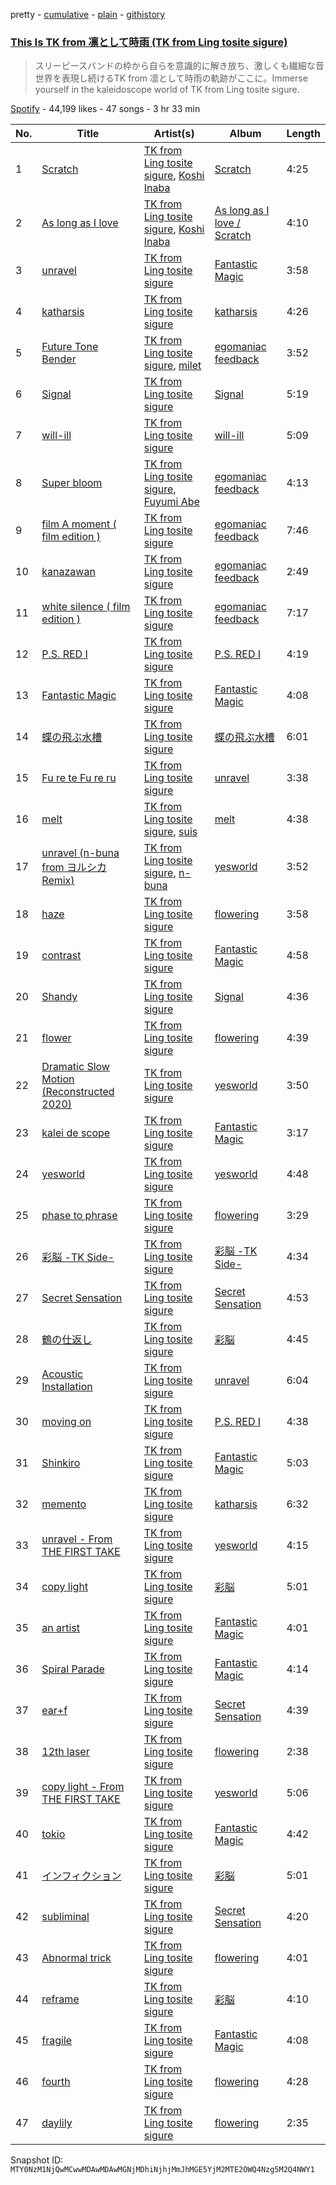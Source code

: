 pretty - [cumulative](/playlists/cumulative/37i9dQZF1DWWwPz6HmZIAM.md) - [plain](/playlists/plain/37i9dQZF1DWWwPz6HmZIAM) - [githistory](https://github.githistory.xyz/mackorone/spotify-playlist-archive/blob/main/playlists/plain/37i9dQZF1DWWwPz6HmZIAM)

### [This Is TK from 凛として時雨 \(TK from Ling tosite sigure\)](https://open.spotify.com/playlist/37i9dQZF1DWWwPz6HmZIAM)

> スリーピースバンドの枠から自らを意識的に解き放ち、激しくも繊細な音世界を表現し続けるTK from 凛として時雨の軌跡がここに。Immerse yourself in the kaleidoscope world of TK from Ling tosite sigure.

[Spotify](https://open.spotify.com/user/spotify) - 44,199 likes - 47 songs - 3 hr 33 min

| No. | Title | Artist(s) | Album | Length |
|---|---|---|---|---|
| 1 | [Scratch](https://open.spotify.com/track/1ydPcEQXyiTD5FrK4oD7w8) | [TK from Ling tosite sigure](https://open.spotify.com/artist/3B9O5mYYw89fFXkwKh7jCS), [Koshi Inaba](https://open.spotify.com/artist/0EvnQ89Ry2DPyn2xYAH9Ls) | [Scratch](https://open.spotify.com/album/0OXWfiuTWqxgavDwqPfSLC) | 4:25 |
| 2 | [As long as I love](https://open.spotify.com/track/4Ffc5nmb7MkNyLLpSAH2er) | [TK from Ling tosite sigure](https://open.spotify.com/artist/3B9O5mYYw89fFXkwKh7jCS), [Koshi Inaba](https://open.spotify.com/artist/0EvnQ89Ry2DPyn2xYAH9Ls) | [As long as I love / Scratch](https://open.spotify.com/album/0MSYKvvoxhGFpMykGLUCVF) | 4:10 |
| 3 | [unravel](https://open.spotify.com/track/1rN9QoVxw5U7TJkyaUR8C1) | [TK from Ling tosite sigure](https://open.spotify.com/artist/3B9O5mYYw89fFXkwKh7jCS) | [Fantastic Magic](https://open.spotify.com/album/1jLua47U6YKYY4GyktVbBb) | 3:58 |
| 4 | [katharsis](https://open.spotify.com/track/7MtpXnAhLKdkXjoFaK95TB) | [TK from Ling tosite sigure](https://open.spotify.com/artist/3B9O5mYYw89fFXkwKh7jCS) | [katharsis](https://open.spotify.com/album/3Tpt5tvJSeZt48A3YGCCWG) | 4:26 |
| 5 | [Future Tone Bender](https://open.spotify.com/track/5Ed03SNdYyL69YsW0pOfEz) | [TK from Ling tosite sigure](https://open.spotify.com/artist/3B9O5mYYw89fFXkwKh7jCS), [milet](https://open.spotify.com/artist/45ft4DyTCEJfQwTBHXpdhM) | [egomaniac feedback](https://open.spotify.com/album/3XBNvPlVMRZkS10ssu1iRF) | 3:52 |
| 6 | [Signal](https://open.spotify.com/track/4SupI9OXg3hwrymR85hkhL) | [TK from Ling tosite sigure](https://open.spotify.com/artist/3B9O5mYYw89fFXkwKh7jCS) | [Signal](https://open.spotify.com/album/5AcQnkQtPYbRCgVUNIccoJ) | 5:19 |
| 7 | [will\-ill](https://open.spotify.com/track/7fJ1M28qRsUjSk8r0kKNv3) | [TK from Ling tosite sigure](https://open.spotify.com/artist/3B9O5mYYw89fFXkwKh7jCS) | [will\-ill](https://open.spotify.com/album/3KsCE9aD7Po22BP79o3kt0) | 5:09 |
| 8 | [Super bloom](https://open.spotify.com/track/0JGizUAvWx2BRXDNRj6Zcs) | [TK from Ling tosite sigure](https://open.spotify.com/artist/3B9O5mYYw89fFXkwKh7jCS), [Fuyumi Abe](https://open.spotify.com/artist/3LMkQzoTUDoZaLhM58O2Ej) | [egomaniac feedback](https://open.spotify.com/album/3XBNvPlVMRZkS10ssu1iRF) | 4:13 |
| 9 | [film A moment \( film edition \)](https://open.spotify.com/track/14uxMa3hXTDAVFxLZ1LyD8) | [TK from Ling tosite sigure](https://open.spotify.com/artist/3B9O5mYYw89fFXkwKh7jCS) | [egomaniac feedback](https://open.spotify.com/album/3XBNvPlVMRZkS10ssu1iRF) | 7:46 |
| 10 | [kanazawan](https://open.spotify.com/track/480ru9B0fcB3a8QH9ZiOsm) | [TK from Ling tosite sigure](https://open.spotify.com/artist/3B9O5mYYw89fFXkwKh7jCS) | [egomaniac feedback](https://open.spotify.com/album/3XBNvPlVMRZkS10ssu1iRF) | 2:49 |
| 11 | [white silence \( film edition \)](https://open.spotify.com/track/2ooN6UKok6Szz2LrZDnY2Z) | [TK from Ling tosite sigure](https://open.spotify.com/artist/3B9O5mYYw89fFXkwKh7jCS) | [egomaniac feedback](https://open.spotify.com/album/3XBNvPlVMRZkS10ssu1iRF) | 7:17 |
| 12 | [P.S\. RED I](https://open.spotify.com/track/17m0aNKFbtqTghZyzeJf12) | [TK from Ling tosite sigure](https://open.spotify.com/artist/3B9O5mYYw89fFXkwKh7jCS) | [P.S\. RED I](https://open.spotify.com/album/5fTN07KH4ZC8kaWpyXHG0d) | 4:19 |
| 13 | [Fantastic Magic](https://open.spotify.com/track/2jSifGHhg15GjVeiTNpmn8) | [TK from Ling tosite sigure](https://open.spotify.com/artist/3B9O5mYYw89fFXkwKh7jCS) | [Fantastic Magic](https://open.spotify.com/album/1jLua47U6YKYY4GyktVbBb) | 4:08 |
| 14 | [蝶の飛ぶ水槽](https://open.spotify.com/track/1mxoJgQtVN0suiuAsoJTME) | [TK from Ling tosite sigure](https://open.spotify.com/artist/3B9O5mYYw89fFXkwKh7jCS) | [蝶の飛ぶ水槽](https://open.spotify.com/album/7p7HDblbvLywuHheiQhjQm) | 6:01 |
| 15 | [Fu re te Fu re ru](https://open.spotify.com/track/4Y5igH7PGdTypxMfkRDwV9) | [TK from Ling tosite sigure](https://open.spotify.com/artist/3B9O5mYYw89fFXkwKh7jCS) | [unravel](https://open.spotify.com/album/6LhbD9furraNWBZVekFarx) | 3:38 |
| 16 | [melt](https://open.spotify.com/track/2Lt6j2oHZXazSAOQBbRj4A) | [TK from Ling tosite sigure](https://open.spotify.com/artist/3B9O5mYYw89fFXkwKh7jCS), [suis](https://open.spotify.com/artist/4UOdwKkaWHJ5k6UqnfC2w0) | [melt](https://open.spotify.com/album/3diNH0cBMoJgdYF6YLt8Xj) | 4:38 |
| 17 | [unravel \(n\-buna from ヨルシカ Remix\)](https://open.spotify.com/track/7kfbRDMwF2zSapqbQA0WM3) | [TK from Ling tosite sigure](https://open.spotify.com/artist/3B9O5mYYw89fFXkwKh7jCS), [n\-buna](https://open.spotify.com/artist/01aGTLJAOJhZOWwMrZcoQk) | [yesworld](https://open.spotify.com/album/4A2NrqV5j1K4oeNjRswRFo) | 3:52 |
| 18 | [haze](https://open.spotify.com/track/3ZkdNiwhl4tLXgU3swJR9J) | [TK from Ling tosite sigure](https://open.spotify.com/artist/3B9O5mYYw89fFXkwKh7jCS) | [flowering](https://open.spotify.com/album/7wULYqTLG1Za5axSuhBefT) | 3:58 |
| 19 | [contrast](https://open.spotify.com/track/4jgXLCKyW7sk0R15UYQxRW) | [TK from Ling tosite sigure](https://open.spotify.com/artist/3B9O5mYYw89fFXkwKh7jCS) | [Fantastic Magic](https://open.spotify.com/album/1jLua47U6YKYY4GyktVbBb) | 4:58 |
| 20 | [Shandy](https://open.spotify.com/track/2C1RNn9Klik2D8nsx9Xpdu) | [TK from Ling tosite sigure](https://open.spotify.com/artist/3B9O5mYYw89fFXkwKh7jCS) | [Signal](https://open.spotify.com/album/5AcQnkQtPYbRCgVUNIccoJ) | 4:36 |
| 21 | [flower](https://open.spotify.com/track/0bPP8TKUIto1T9CAIoHONw) | [TK from Ling tosite sigure](https://open.spotify.com/artist/3B9O5mYYw89fFXkwKh7jCS) | [flowering](https://open.spotify.com/album/7wULYqTLG1Za5axSuhBefT) | 4:39 |
| 22 | [Dramatic Slow Motion \(Reconstructed 2020\)](https://open.spotify.com/track/33iUr924wqpRC0gYdyf2FZ) | [TK from Ling tosite sigure](https://open.spotify.com/artist/3B9O5mYYw89fFXkwKh7jCS) | [yesworld](https://open.spotify.com/album/4A2NrqV5j1K4oeNjRswRFo) | 3:50 |
| 23 | [kalei de scope](https://open.spotify.com/track/0bL3RKnCoxN55AZ5ZaCx0q) | [TK from Ling tosite sigure](https://open.spotify.com/artist/3B9O5mYYw89fFXkwKh7jCS) | [Fantastic Magic](https://open.spotify.com/album/1jLua47U6YKYY4GyktVbBb) | 3:17 |
| 24 | [yesworld](https://open.spotify.com/track/0zWrWkKf6nhS2v1xHO2AMs) | [TK from Ling tosite sigure](https://open.spotify.com/artist/3B9O5mYYw89fFXkwKh7jCS) | [yesworld](https://open.spotify.com/album/4A2NrqV5j1K4oeNjRswRFo) | 4:48 |
| 25 | [phase to phrase](https://open.spotify.com/track/5Dr0PwNrzVWb8EtoU2X975) | [TK from Ling tosite sigure](https://open.spotify.com/artist/3B9O5mYYw89fFXkwKh7jCS) | [flowering](https://open.spotify.com/album/7wULYqTLG1Za5axSuhBefT) | 3:29 |
| 26 | [彩脳 \-TK Side\-](https://open.spotify.com/track/0hA1j9vfpoZIFHC2WJjZBE) | [TK from Ling tosite sigure](https://open.spotify.com/artist/3B9O5mYYw89fFXkwKh7jCS) | [彩脳 \-TK Side\-](https://open.spotify.com/album/2EgI4KHUsWBMPc9igP23Cn) | 4:34 |
| 27 | [Secret Sensation](https://open.spotify.com/track/7j8TJ0vum7OEE2gvLU81TJ) | [TK from Ling tosite sigure](https://open.spotify.com/artist/3B9O5mYYw89fFXkwKh7jCS) | [Secret Sensation](https://open.spotify.com/album/2wfOpJknCbVVyCvA7KBDZI) | 4:53 |
| 28 | [鶴の仕返し](https://open.spotify.com/track/6QED5Cajwr25Ae2s3Rzsht) | [TK from Ling tosite sigure](https://open.spotify.com/artist/3B9O5mYYw89fFXkwKh7jCS) | [彩脳](https://open.spotify.com/album/0h6STiVild97zVGC7h2TZ4) | 4:45 |
| 29 | [Acoustic Installation](https://open.spotify.com/track/16ap78aYRHOkzcEs63BZFl) | [TK from Ling tosite sigure](https://open.spotify.com/artist/3B9O5mYYw89fFXkwKh7jCS) | [unravel](https://open.spotify.com/album/6LhbD9furraNWBZVekFarx) | 6:04 |
| 30 | [moving on](https://open.spotify.com/track/2qYy9JYOaryZNL5aBVyAjo) | [TK from Ling tosite sigure](https://open.spotify.com/artist/3B9O5mYYw89fFXkwKh7jCS) | [P.S\. RED I](https://open.spotify.com/album/5fTN07KH4ZC8kaWpyXHG0d) | 4:38 |
| 31 | [Shinkiro](https://open.spotify.com/track/5yKDHIN227zUjAOO8DDw3w) | [TK from Ling tosite sigure](https://open.spotify.com/artist/3B9O5mYYw89fFXkwKh7jCS) | [Fantastic Magic](https://open.spotify.com/album/1jLua47U6YKYY4GyktVbBb) | 5:03 |
| 32 | [memento](https://open.spotify.com/track/29rJJAMbK5cBor6pHDrKnm) | [TK from Ling tosite sigure](https://open.spotify.com/artist/3B9O5mYYw89fFXkwKh7jCS) | [katharsis](https://open.spotify.com/album/3Tpt5tvJSeZt48A3YGCCWG) | 6:32 |
| 33 | [unravel \- From THE FIRST TAKE](https://open.spotify.com/track/53nxxs5TExYLs9KNg9GjtZ) | [TK from Ling tosite sigure](https://open.spotify.com/artist/3B9O5mYYw89fFXkwKh7jCS) | [yesworld](https://open.spotify.com/album/4A2NrqV5j1K4oeNjRswRFo) | 4:15 |
| 34 | [copy light](https://open.spotify.com/track/2vY4AiPu6F9BtYvrZle8oi) | [TK from Ling tosite sigure](https://open.spotify.com/artist/3B9O5mYYw89fFXkwKh7jCS) | [彩脳](https://open.spotify.com/album/0h6STiVild97zVGC7h2TZ4) | 5:01 |
| 35 | [an artist](https://open.spotify.com/track/4qyrJzQF0YecpeRzXMWrfW) | [TK from Ling tosite sigure](https://open.spotify.com/artist/3B9O5mYYw89fFXkwKh7jCS) | [Fantastic Magic](https://open.spotify.com/album/1jLua47U6YKYY4GyktVbBb) | 4:01 |
| 36 | [Spiral Parade](https://open.spotify.com/track/0PN2WHavM70GW8dnPoddfV) | [TK from Ling tosite sigure](https://open.spotify.com/artist/3B9O5mYYw89fFXkwKh7jCS) | [Fantastic Magic](https://open.spotify.com/album/1jLua47U6YKYY4GyktVbBb) | 4:14 |
| 37 | [ear+f](https://open.spotify.com/track/0dZh2pmSVi0UsxApSRbFJb) | [TK from Ling tosite sigure](https://open.spotify.com/artist/3B9O5mYYw89fFXkwKh7jCS) | [Secret Sensation](https://open.spotify.com/album/2wfOpJknCbVVyCvA7KBDZI) | 4:39 |
| 38 | [12th laser](https://open.spotify.com/track/6Pjpo31BQGAy9EhudIodGl) | [TK from Ling tosite sigure](https://open.spotify.com/artist/3B9O5mYYw89fFXkwKh7jCS) | [flowering](https://open.spotify.com/album/7wULYqTLG1Za5axSuhBefT) | 2:38 |
| 39 | [copy light \- From THE FIRST TAKE](https://open.spotify.com/track/4G1N54yYTsW7VlWFkh5Gb1) | [TK from Ling tosite sigure](https://open.spotify.com/artist/3B9O5mYYw89fFXkwKh7jCS) | [yesworld](https://open.spotify.com/album/4A2NrqV5j1K4oeNjRswRFo) | 5:06 |
| 40 | [tokio](https://open.spotify.com/track/5KD9F02pDxIZVm1RGSXMNT) | [TK from Ling tosite sigure](https://open.spotify.com/artist/3B9O5mYYw89fFXkwKh7jCS) | [Fantastic Magic](https://open.spotify.com/album/1jLua47U6YKYY4GyktVbBb) | 4:42 |
| 41 | [インフィクション](https://open.spotify.com/track/5gZHJL1ldiCKTMN79yIsjN) | [TK from Ling tosite sigure](https://open.spotify.com/artist/3B9O5mYYw89fFXkwKh7jCS) | [彩脳](https://open.spotify.com/album/0h6STiVild97zVGC7h2TZ4) | 5:01 |
| 42 | [subliminal](https://open.spotify.com/track/2LGdi0PoqK8GaHXZcJnWoe) | [TK from Ling tosite sigure](https://open.spotify.com/artist/3B9O5mYYw89fFXkwKh7jCS) | [Secret Sensation](https://open.spotify.com/album/2wfOpJknCbVVyCvA7KBDZI) | 4:20 |
| 43 | [Abnormal trick](https://open.spotify.com/track/1f6WPbCKnYzRwrovABDz2Z) | [TK from Ling tosite sigure](https://open.spotify.com/artist/3B9O5mYYw89fFXkwKh7jCS) | [flowering](https://open.spotify.com/album/7wULYqTLG1Za5axSuhBefT) | 4:01 |
| 44 | [reframe](https://open.spotify.com/track/3hLcBOoYcl0G8guzhgBOQ5) | [TK from Ling tosite sigure](https://open.spotify.com/artist/3B9O5mYYw89fFXkwKh7jCS) | [彩脳](https://open.spotify.com/album/0h6STiVild97zVGC7h2TZ4) | 4:10 |
| 45 | [fragile](https://open.spotify.com/track/3Zp85gotRBHjqkEfJ0sQ0q) | [TK from Ling tosite sigure](https://open.spotify.com/artist/3B9O5mYYw89fFXkwKh7jCS) | [Fantastic Magic](https://open.spotify.com/album/1jLua47U6YKYY4GyktVbBb) | 4:08 |
| 46 | [fourth](https://open.spotify.com/track/1pnQ4KFFScTV4HalmIleIv) | [TK from Ling tosite sigure](https://open.spotify.com/artist/3B9O5mYYw89fFXkwKh7jCS) | [flowering](https://open.spotify.com/album/7wULYqTLG1Za5axSuhBefT) | 4:28 |
| 47 | [daylily](https://open.spotify.com/track/5gfJrXcpdoLUJvzU4wb2rS) | [TK from Ling tosite sigure](https://open.spotify.com/artist/3B9O5mYYw89fFXkwKh7jCS) | [flowering](https://open.spotify.com/album/7wULYqTLG1Za5axSuhBefT) | 2:35 |

Snapshot ID: `MTY0NzM1NjQwMCwwMDAwMDAwMGNjMDhiNjhjMmJhMGE5YjM2MTE2OWQ4Nzg5M2Q4NWY1`
